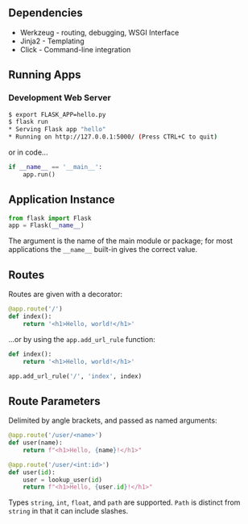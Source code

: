 
```toc
```

## Dependencies
- Werkzeug - routing, debugging, WSGI Interface
- Jinja2 - Templating
- Click - Command-line integration

## Running Apps
### Development Web Server
```bash
$ export FLASK_APP=hello.py
$ flask run
* Serving Flask app "hello"
* Running on http://127.0.0.1:5000/ (Press CTRL+C to quit)
```
or in code...
```python
if __name__ == '__main__':
	app.run()
```


## Application Instance
```python
from flask import Flask
app = Flask(__name__)
```

The argument is the name of the main module or package; for most applications the `__name__` built-in gives the correct value.

## Routes
Routes are given with a decorator:
```python
@app.route('/')
def index():
	return '<h1>Hello, world!</h1>'
```

...or by using the `app.add_url_rule` function:
```python
def index():
	return '<h1>Hello, world!</h1>'

app.add_url_rule('/', 'index', index)
```

## Route Parameters
Delimited by angle brackets, and passed as named arguments:
```python
@app.route('/user/<name>')
def user(name):
	return f"<h1>Hello, {name}!</h1>"

@app.route('/user/<int:id>')
def user(id):
	user = lookup_user(id)
	return f"<h1>Hello, {user.id}!</h1>"
```

Types `string`, `int`, `float`, and `path` are supported.
`Path` is distinct from `string` in that it can include slashes.



